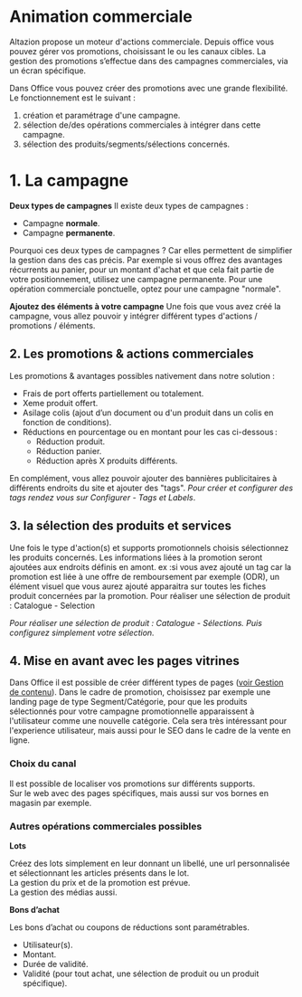 # Animation commerciale 
Altazion propose un moteur d'actions commerciale. 
Depuis office vous pouvez gérer vos promotions, choisissant le ou les canaux cibles.
La gestion des promotions s’effectue dans des campagnes commerciales, via un écran spécifique.

Dans Office vous pouvez créer des promotions avec une grande flexibilité. 
Le fonctionnement est le suivant : 
1. création et paramétrage d'une campagne.
2. sélection de/des opérations commerciales à intégrer dans cette campagne.
3. sélection des produits/segments/sélections concernés.

# 1. La campagne

**Deux types de campagnes**
Il existe deux types de campagnes : 
- Campagne **normale**. 
- Campagne **permanente**.

Pourquoi ces deux types de campagnes ? 
Car elles permettent de simplifier la gestion dans des cas précis. 
Par exemple si vous offrez des avantages récurrents au panier, pour un montant d'achat et que cela fait partie de votre positionnement, utilisez une campagne permanente. 
Pour une opération commerciale ponctuelle, optez pour une campagne "normale".

**Ajoutez des éléments à votre campagne**
Une fois que vous avez créé la campagne, vous allez pouvoir y intégrer différent types d'actions / promotions / éléments. 

## 2. Les promotions & actions commerciales 

Les promotions & avantages possibles nativement dans notre solution :  

- Frais de port offerts partiellement ou totalement. 
- Xeme produit offert. 
- Asilage colis (ajout d’un document ou d'un produit dans un colis en fonction de conditions). 
- Réductions en pourcentage ou en montant pour les cas ci-dessous :  
    - Réduction produit. 
    - Réduction panier. 
    - Réduction après X produits différents. 

En complément, vous allez pouvoir ajouter des bannières publicitaires à différents endroits du site et ajouter des "tags".
_Pour créer et configurer des tags rendez vous sur Configurer - Tags et Labels_.

## 3. la sélection des produits et services
Une fois le type d'action(s) et supports promotionnels choisis sélectionnez les produits concernés. Les informations liées à la promotion seront ajoutées aux endroits définis en amont. 
ex :si vous avez ajouté un tag car la promotion est liée à une offre de remboursement par exemple (ODR), un élément visuel que vous aurez ajouté apparaitra sur toutes les fiches produit concernées par la promotion. 
Pour réaliser une sélection de produit : Catalogue - Selection  

_Pour réaliser une sélection de produit : Catalogue - Sélections. Puis configurez simplement votre sélection._

## 4. Mise en avant avec les pages vitrines
Dans Office il est possible de créer différent types de pages ([voir Gestion de contenu](https://aide.altazion.com/fr-frv2/vendre/ecommerce/cms.html)). 
Dans le cadre de promotion, choisissez par exemple une landing page de type Segment/Catégorie, pour que les produits sélectionnés pour votre campagne promotionnelle apparaissent à l'utilisateur comme une nouvelle catégorie.
Cela sera très intéressant pour l'experience utilisateur, mais aussi pour le SEO dans le cadre de la vente en ligne. 

### Choix du canal 

Il est possible de localiser vos promotions sur différents supports.  
Sur le web avec des pages spécifiques, mais aussi sur vos bornes en magasin par exemple.


### Autres opérations commerciales possibles
**Lots** 

Créez des lots simplement en leur donnant un libellé, une url personnalisée et sélectionnant les articles présents dans le lot.  
La gestion du prix et de la promotion est prévue.  
La gestion des médias aussi.  

**Bons d’achat** 

Les bons d’achat ou coupons de réductions sont paramétrables.  
- Utilisateur(s). 
- Montant. 
- Durée de validité. 
- Validité (pour tout achat, une sélection de produit ou un produit spécifique). 